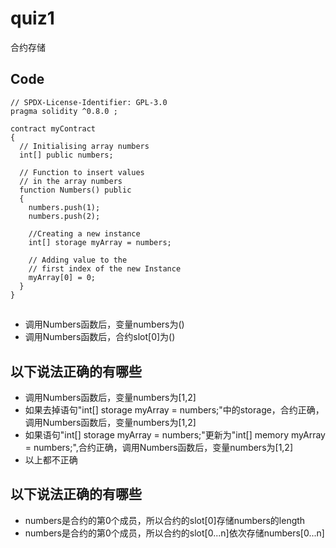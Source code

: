 # quiz1

合约存储

## Code
```solidity
// SPDX-License-Identifier: GPL-3.0
pragma solidity ^0.8.0 ;

contract myContract
{
  // Initialising array numbers
  int[] public numbers;
 
  // Function to insert values
  // in the array numbers
  function Numbers() public
  {
    numbers.push(1);
    numbers.push(2);
 
    //Creating a new instance
    int[] storage myArray = numbers;
     
    // Adding value to the
    // first index of the new Instance
    myArray[0] = 0;
  }
}
```
## 
* 调用Numbers函数后，变量numbers为()
* 调用Numbers函数后，合约slot[0]为()

## 以下说法正确的有哪些
* 调用Numbers函数后，变量numbers为[1,2]
* 如果去掉语句"int[] storage myArray = numbers;"中的storage，合约正确，调用Numbers函数后，变量numbers为[1,2]
* 如果语句"int[] storage myArray = numbers;"更新为"int[] memory myArray = numbers;",合约正确，调用Numbers函数后，变量numbers为[1,2]
* 以上都不正确

## 以下说法正确的有哪些
* numbers是合约的第0个成员，所以合约的slot[0]存储numbers的length
* numbers是合约的第0个成员，所以合约的slot[0...n]依次存储numbers[0...n]

